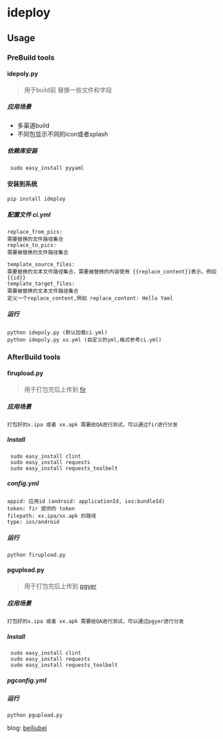ideploy
=======
## Usage
### PreBuild tools
#### idepoly.py
>用于build前 替换一些文件和字段

##### 应用场景
* 多渠道build
* 不同包显示不同的icon或者splash

##### 依赖库安装
	 sudo easy_install pyyaml
	 
#### 安装到系统
    pip install ideploy
	
##### 配置文件 ci.yml
	replace_from_pics:
	需要替换的文件路径集合  
	replace_to_pics:
	需要被替换的文件路径集合
	
	template_source_files:
	需要替换的文本文件路径集合，需要被替换的内容使用 {{replace_content}}表示，例如 {{id}}
	template_target_files:
	需要被替换的文本文件路径集合 
	定义一个replace_content,例如 replace_content: Hello Yaml
##### 运行
	python idepoly.py (默认加载ci.yml)
	python idepoly.py xx.yml (自定义的yml,格式参考ci.yml)

	
### AfterBuild tools
#### firupload.py
>用于打包完后上传到 [fir](http://fir.im>)

##### 应用场景
	打包好的x.ipa 或者 xx.apk 需要给QA进行测试，可以通过fir进行分发
##### Install
	 sudo easy_install clint
	 sudo easy_install requests
	 sudo easy_install requests_toolbelt
	 
##### config.yml
	appid: 应用id (android: applicationId, ios:bundleId)
	token: fir 提供的 token
	filepath: xx.ipa/xx.apk 的路径
	type: ios/android
	
##### 运行
	python firupload.py

#### pgupload.py
>用于打包完后上传到 [pgyer](http://pgyer.com>)

##### 应用场景
	打包好的x.ipa 或者 xx.apk 需要给QA进行测试，可以通过pgyer进行分发
##### Install
	 sudo easy_install clint
	 sudo easy_install requests
	 sudo easy_install requests_toolbelt

##### pgconfig.yml


##### 运行
	python pgupload.py


blog: [beiliubei](http://www.cnblogs.com/beiliubei/)